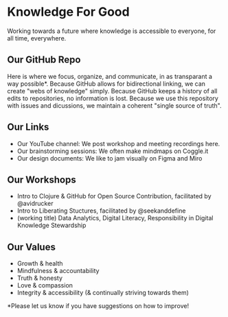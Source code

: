 # Knowledge For Good
Working towards a future where knowledge is accessible to everyone, for all time, everywhere.

## Our GitHub Repo
Here is where we focus, organize, and communicate, in as transparant a way possible*. Because GitHub allows for bidirectional linking, we can create "webs of knowledge" simply. Because GitHub keeps a history of all edits to repositories, no information is lost. Because we use this repository with issues and dicussions, we maintain a coherent "single source of truth".

## Our Links
- Our YouTube channel: We post workshop and meeting recordings here.
- Our brainstorming sessions: We often make mindmaps on Coggle.it
- Our design documents: We like to jam visually on Figma and Miro

## Our Workshops
- Intro to Clojure & GitHub for Open Source Contribution, facilitated by @avidrucker  
- Intro to Liberating Stuctures, facilitated by @seekanddefine
- (working title) Data Analytics, Digital Literacy, Responsibility in Digital Knowledge Stewardship

## Our Values
- Growth & health
- Mindfulness & accountability
- Truth & honesty
- Love & compassion
- Integrity & accessibility (& continually striving towards them)

\*Please let us know if you have suggestions on how to improve!
